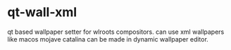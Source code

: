 # qt-wall-xml
qt based wallpaper setter for wlroots compositors. can use xml wallpapers like macos mojave catalina can be made in dynamic wallpaper editor.
